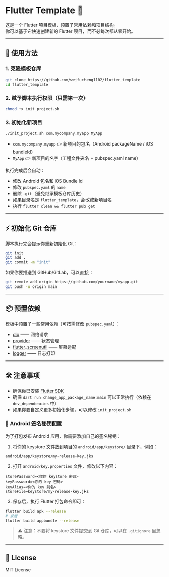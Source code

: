 # Flutter Template 🚀

这是一个 Flutter 项目模板，预置了常用依赖和项目结构。  
你可以基于它快速创建新的 Flutter 项目，而不必每次都从零开始。

---

## 🔧 使用方法

### 1. 克隆模板仓库
```bash
git clone https://github.com/weifucheng1102/flutter_template
cd flutter_template
```

### 2. 赋予脚本执行权限（只需第一次）
```bash
chmod +x init_project.sh
```

### 3. 初始化新项目
```bash
./init_project.sh com.mycompany.myapp MyApp
```
- `com.mycompany.myapp` 👉 新项目的包名（Android packageName / iOS bundleId）  
- `MyApp` 👉 新项目的名字（工程文件夹名 + pubspec.yaml name）  

执行完成后会自动：
- 修改 Android 包名和 iOS Bundle Id  
- 修改 `pubspec.yaml` 的 `name`  
- 删除 `.git`（避免继承模板仓库历史）  
- 如果目录名是 `flutter_template`，会改成新项目名  
- 执行 `flutter clean && flutter pub get`  

---

## ⚡ 初始化 Git 仓库
脚本执行完会提示你重新初始化 Git：  
```bash
git init
git add .
git commit -m "init"
```
如果你要推送到 GitHub/GitLab，可以直接：  
```bash
git remote add origin https://github.com/yourname/myapp.git
git push -u origin main
```

---

## 📦 预置依赖
模板中预置了一些常用依赖（可按需修改 `pubspec.yaml`）：  
- [dio](https://pub.dev/packages/dio) —— 网络请求  
- [provider](https://pub.dev/packages/provider) —— 状态管理  
- [flutter_screenutil](https://pub.dev/packages/flutter_screenutil) —— 屏幕适配  
- [logger](https://pub.dev/packages/logger) —— 日志打印  

---

## 🛠️ 注意事项
- 确保你已安装 [Flutter SDK](https://flutter.dev/docs/get-started/install)  
- 确保 `dart run change_app_package_name:main` 可以正常执行（依赖在 `dev_dependencies` 中）  
- 如果你要自定义更多初始化步骤，可以修改 `init_project.sh`  

### 🔑 Android 签名秘钥配置
为了打包发布 Android 应用，你需要添加自己的签名秘钥：

1. 将你的 keystore 文件放到项目的 `android/app/keystore/` 目录下，例如：
```
android/app/keystore/my-release-key.jks
```

2. 打开 `android/key.properties` 文件，修改以下内容：
```properties
storePassword=<你的 keystore 密码>
keyPassword=<你的 key 密码>
keyAlias=<你的 key 别名>
storeFile=keystore/my-release-key.jks
```

3. 保存后，执行 Flutter 打包命令即可：
```bash
flutter build apk --release
# 或者
flutter build appbundle --release
```

> ⚠️ 注意：不要将 keystore 文件提交到 Git 仓库，可以在 `.gitignore` 里忽略。

---

## 📄 License
MIT License
